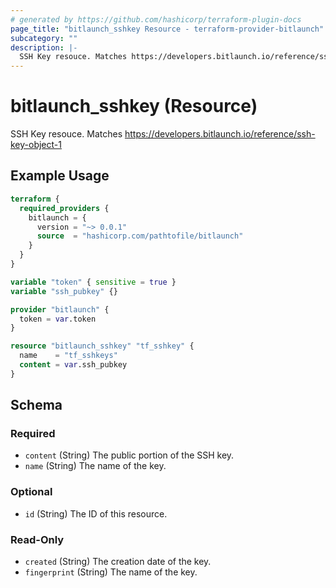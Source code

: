 ```yaml
---
# generated by https://github.com/hashicorp/terraform-plugin-docs
page_title: "bitlaunch_sshkey Resource - terraform-provider-bitlaunch"
subcategory: ""
description: |-
  SSH Key resouce. Matches https://developers.bitlaunch.io/reference/ssh-key-object-1
---
```


# bitlaunch_sshkey (Resource)

SSH Key resouce. Matches https://developers.bitlaunch.io/reference/ssh-key-object-1

## Example Usage

```terraform
terraform {
  required_providers {
    bitlaunch = {
      version = "~> 0.0.1"
      source  = "hashicorp.com/pathtofile/bitlaunch"
    }
  }
}

variable "token" { sensitive = true }
variable "ssh_pubkey" {}

provider "bitlaunch" {
  token = var.token
}

resource "bitlaunch_sshkey" "tf_sshkey" {
  name    = "tf_sshkeys"
  content = var.ssh_pubkey
}
```

<!-- schema generated by tfplugindocs -->
## Schema

### Required

- `content` (String) The public portion of the SSH key.
- `name` (String) The name of the key.

### Optional

- `id` (String) The ID of this resource.

### Read-Only

- `created` (String) The creation date of the key.
- `fingerprint` (String) The name of the key.


